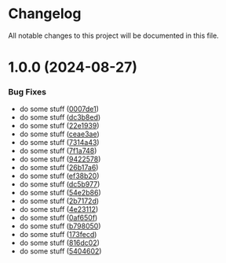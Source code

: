 # Changelog

All notable changes to this project will be documented in this file.

# 1.0.0 (2024-08-27)


### Bug Fixes

* do some stuff ([0007de1](https://github.com/Olat-nji/dora-exporter/commit/0007de187039e918ad1bf780f6f75e068eb83dc0))
* do some stuff ([dc3b8ed](https://github.com/Olat-nji/dora-exporter/commit/dc3b8ed730ba4cc67ddcef19a44ac9b7b2876840))
* do some stuff ([22e1939](https://github.com/Olat-nji/dora-exporter/commit/22e19395b8264cf68ea723fe1c9d5594c3f8c247))
* do some stuff ([ceae3ae](https://github.com/Olat-nji/dora-exporter/commit/ceae3ae79a4f52a14af8fab473ccc68e470fb824))
* do some stuff ([7314a43](https://github.com/Olat-nji/dora-exporter/commit/7314a4373c7eeb079cbb973433f1750f2f75a7cf))
* do some stuff ([7f1a748](https://github.com/Olat-nji/dora-exporter/commit/7f1a7485d6d08e95f203365e6ff06cb248ba1f51))
* do some stuff ([9422578](https://github.com/Olat-nji/dora-exporter/commit/942257801fe6fc2196fb23f72aaa3caeef071583))
* do some stuff ([26b17a6](https://github.com/Olat-nji/dora-exporter/commit/26b17a6d60ac5e0c7fcdb34e44189f18e55ec4b3))
* do some stuff ([ef38b20](https://github.com/Olat-nji/dora-exporter/commit/ef38b2057b8cb1fa0ca1b599c56015837decd724))
* do some stuff ([dc5b977](https://github.com/Olat-nji/dora-exporter/commit/dc5b9771702dd91cfc9f223680f25897f9da9b79))
* do some stuff ([54e2b86](https://github.com/Olat-nji/dora-exporter/commit/54e2b86c33eda00318ee1d80404a83018ab3a722))
* do some stuff ([2b7172d](https://github.com/Olat-nji/dora-exporter/commit/2b7172dfe2bbc426264419326392f9c75b9f6860))
* do some stuff ([4e23112](https://github.com/Olat-nji/dora-exporter/commit/4e2311216f36660a3bf7009e59fc9ba5d6053c3b))
* do some stuff ([0af650f](https://github.com/Olat-nji/dora-exporter/commit/0af650f92fac2e211b5af3f55f48721708177a6f))
* do some stuff ([b798050](https://github.com/Olat-nji/dora-exporter/commit/b798050e7143d69ce1fcc884eaada3f0cd0efc83))
* do some stuff ([173fecd](https://github.com/Olat-nji/dora-exporter/commit/173fecd3c788f6d8aeb9725de68eb085cc41887f))
* do some stuff ([816dc02](https://github.com/Olat-nji/dora-exporter/commit/816dc02cdfcb75dfda9cc4d0a237bfb066630bf7))
* do some stuff ([5404602](https://github.com/Olat-nji/dora-exporter/commit/5404602d9bea41f9542e593ec7b9df41041490f3))
